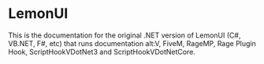 # LemonUI

This is the documentation for the original .NET version of LemonUI (C#, VB.NET, F#, etc) that runs documentation alt:V, FiveM, RageMP, Rage Plugin Hook, ScriptHookVDotNet3 and ScriptHookVDotNetCore.
